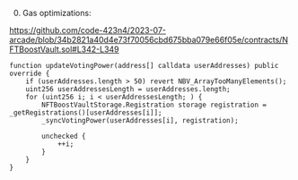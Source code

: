 0. Gas optimizations:

https://github.com/code-423n4/2023-07-arcade/blob/34b2821a40d4e73f70056cbd675bba079e66f05e/contracts/NFTBoostVault.sol#L342-L349


    function updateVotingPower(address[] calldata userAddresses) public override {
        if (userAddresses.length > 50) revert NBV_ArrayTooManyElements();
        uint256 userAddressesLength = userAddresses.length;
        for (uint256 i; i < userAddressesLength; ) {
            NFTBoostVaultStorage.Registration storage registration = _getRegistrations()[userAddresses[i]];
            _syncVotingPower(userAddresses[i], registration);
            
            unchecked {
            	++i;
            }
        }
    }

